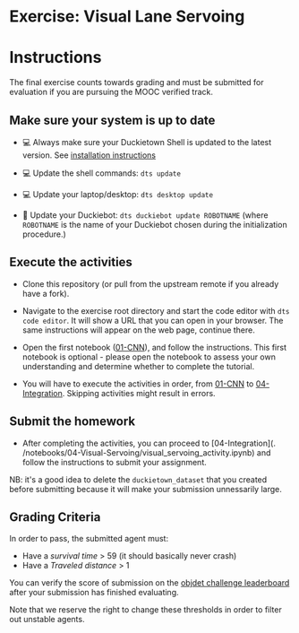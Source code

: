 # **Exercise: Visual Lane Servoing**

# Instructions

The final exercise counts towards grading and must be submitted for evaluation if you are pursuing the MOOC verified track.


## Make sure your system is up to date

- 💻 Always make sure your Duckietown Shell is updated to the latest version. See [installation instructions](https://github.com/duckietown/duckietown-shell)

- 💻 Update the shell commands: `dts update`

- 💻 Update your laptop/desktop: `dts desktop update`

- 🚙 Update your Duckiebot: `dts duckiebot update ROBOTNAME` (where `ROBOTNAME` is the name of your Duckiebot chosen during the initialization procedure.)


## Execute the activities

- Clone this repository (or pull from the upstream remote if you already have a fork).

- Navigate to the exercise root directory and start the code editor with `dts code editor`. It will show a URL that you can open in your browser. The same instructions will appear on the web page, continue there.

- Open the first notebook ([01-CNN](./notebooks/01-CNN/cnn_tutorial.ipynb)), and follow the instructions. This first 
  notebook is optional - please open the notebook to assess your own understanding and determine whether to complete 
  the tutorial.

- You will have to execute the activities in order, from [01-CNN](./notebooks/01-CNN/cnn_tutorial.ipynb) to [04-Integration](./notebooks/04-Integration/integration.ipynb). Skipping activities might result in errors.


## Submit the homework

- After completing the activities, you can proceed to [04-Integration](.
  /notebooks/04-Visual-Servoing/visual_servoing_activity.ipynb) and follow the instructions to submit your assignment.

NB: it's a good idea to delete the `duckietown_dataset` that you created before submitting because it will make your submission unnessarily large. 

## Grading Criteria

In order to pass, the submitted agent must:
 
 - Have a _survival time_ > 59 (it should basically never crash)
 - Have a _Traveled distance_ > 1

You can verify the score of submission on the [objdet challenge leaderboard](https://challenges.duckietown.org/v4/humans/challenges/mooc-objdet/leaderboard) after your submission has finished evaluating. 

Note that we reserve the right to change these thresholds in order to filter out unstable agents.
